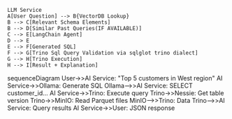 
    LLM Service
    A[User Question] --> B{VectorDB Lookup}
    B --> C[Relevant Schema Elements]
    B --> D[Similar Past Queries(IF AVAILABLE)]
    C --> E[LangChain Agent]
    D --> E
    E --> F[Generated SQL]
    F --> G[Trino Sql Query Validation via sqlglot trino dialect]
    G --> H[Trino Execution]
    H --> I[Result + Explanation]


sequenceDiagram
    User->>AI Service: "Top 5 customers in West region"
    AI Service->>Ollama: Generate SQL
    Ollama-->>AI Service: SELECT customer_id...
    AI Service->>Trino: Execute query
    Trino->>Nessie: Get table version
    Trino->>MinIO: Read Parquet files
    MinIO-->>Trino: Data
    Trino-->>AI Service: Query results
    AI Service->>User: JSON response